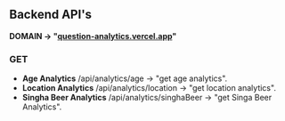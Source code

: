 ## Backend API's

**DOMAIN &rarr; "[question-analytics.vercel.app](https://question-analytics.vercel.app/)"**
### GET
* **Age Analytics** /api/analytics/age &rarr; "get age analytics".
* **Location Analytics** /api/analytics/location &rarr; "get location analytics".
* **Singha Beer Analytics** /api/analytics/singhaBeer &rarr; "get Singa Beer Analytics".
